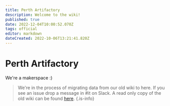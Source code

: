 ```yaml
---
title: Perth Artifactory
description: Welcome to the wiki!
published: true
date: 2022-12-04T10:00:52.070Z
tags: official
editor: markdown
dateCreated: 2022-10-06T13:21:41.820Z
---
```


# Perth Artifactory
We're a makerspace :)

> We're in the process of migrating data from our old wiki to here. If you see an issue drop a message in #it on Slack. A read only copy of the old wiki can be found [here](https://archive.wiki.artifactory.org.au).
{.is-info}
